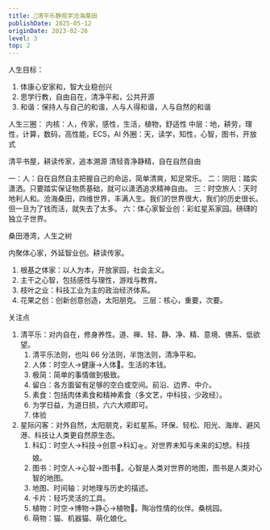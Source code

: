 ```yaml
---
title: 🌳清平乐静观学沧海桑田
publishDate: 2025-05-12
originDate: 2023-02-26
level: 3
top: 2
---
```


人生目标：
1. 体康心安家和，智大业稳创兴
2. 思学行教，自由自在，清净平和，公共开源
3. 和谐：保持人与自己的和谐，人与人得和谐，人与自然的和谐

人生三圈：
内核：人，传家，感性，生活，植物，舒适性
中层：地，耕劳，理性，计算，数码，高性能，ECS，AI
外圈：天，读学，知性，心智，图书，开放式

清平书屋，耕读传家，追本溯源
清轻青净静精，自在自然自由

一：人：自在自然自主把握自己的命运，简单清爽，知足常乐。
二：阴阳：踏实潇洒。只要踏实保证物质基础，就可以潇洒追求精神自由。
三：时空旅人：天时地利人和。沧海桑田，四维世界，丰满人生。我们的世界很大，我们的历史很长。但一旦为了钱而活，就失去了太多。
六：体心家智业创：彩虹星系家园。磅礴的独立子世界。

桑田港湾，人生之树

内聚体心家，外延智业创。耕读传家。
1. 根基之体家：以人为本，开放家园，社会主义。
2. 主干之心智，包括感性与理性，游戏与教育。
3. 枝叶之业：科技工业为主的政治经济体系。
4. 花果之创：创新创意创造，太阳朋克。
三层：核心，重要，次要。

关注点

1. 清平乐：对内自在，修身养性。道、禅、轻、静、净、精、意境、佛系、低欲望。
    1. 清平乐法则，也叫 66 分法则，半饱法则，清净平和。
    2. 人体：时空人->健康->人体🫄。生活的本钱。
    3. 极简：简单的事情做到极致。
    4. 留白：各方面留有足够的空白或空间。前沿、边界、中介。
    5. 素食：包括肉体素食和精神素食（多文艺，中科技，少政经）。
    6. 为学日益，为道日损，六六大顺即可。
    7. 体验
2. 星际闪客：对外自然，太阳朋克，彩虹星系。环保、轻松、阳光、海岸、避风港、科技让人类更自然原生态。
    1. 科幻：时空人->科技->创意->科幻🛸。对世界未知与未来的幻想。科技娘。
    2. 图书：时空人->心智->图书📖。心智是人类对世界的地图，图书是人类对心智的地图。
    3. 地图、时间轴：对地理与历史的描述。
    4. 卡片：轻巧灵活的工具。
    5. 植物：时空->博物->静心->植物🌳。陶冶性情的伙伴。桑桃园。
    6. 萌物：猫、机器猫、萌化娘化。
